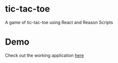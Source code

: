 # tic-tac-toe
A game of tic-tac-toe using React and Reason Scripts 

# Demo
Check out the working application [here](https://devindinapoli.github.io/tic-tac-toe/)
